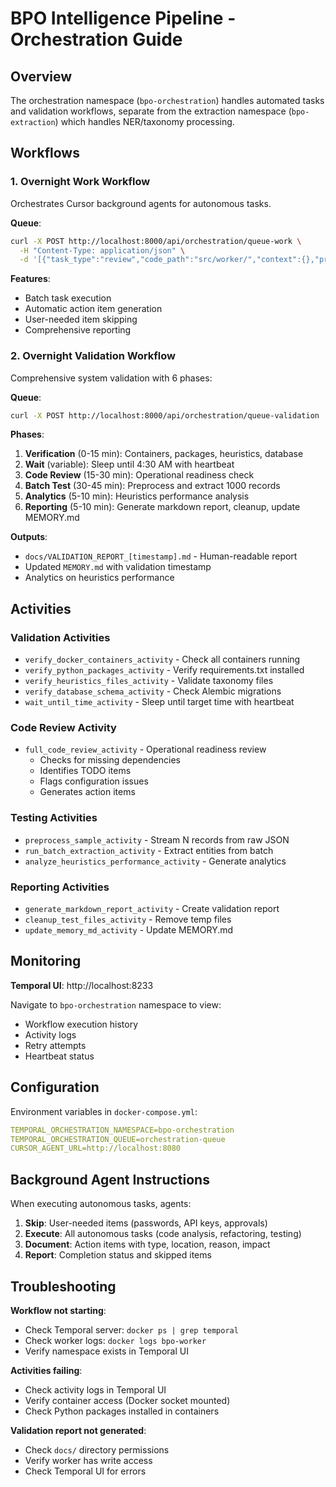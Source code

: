 # BPO Intelligence Pipeline - Orchestration Guide

## Overview

The orchestration namespace (`bpo-orchestration`) handles automated tasks and validation workflows, separate from the extraction namespace (`bpo-extraction`) which handles NER/taxonomy processing.

## Workflows

### 1. Overnight Work Workflow

Orchestrates Cursor background agents for autonomous tasks.

**Queue**:
```bash
curl -X POST http://localhost:8000/api/orchestration/queue-work \
  -H "Content-Type: application/json" \
  -d '[{"task_type":"review","code_path":"src/worker/","context":{},"priority":1}]'
```

**Features**:
- Batch task execution
- Automatic action item generation
- User-needed item skipping
- Comprehensive reporting

### 2. Overnight Validation Workflow

Comprehensive system validation with 6 phases:

**Queue**:
```bash
curl -X POST http://localhost:8000/api/orchestration/queue-validation
```

**Phases**:
1. **Verification** (0-15 min): Containers, packages, heuristics, database
2. **Wait** (variable): Sleep until 4:30 AM with heartbeat
3. **Code Review** (15-30 min): Operational readiness check
4. **Batch Test** (30-45 min): Preprocess and extract 1000 records
5. **Analytics** (5-10 min): Heuristics performance analysis
6. **Reporting** (5-10 min): Generate markdown report, cleanup, update MEMORY.md

**Outputs**:
- `docs/VALIDATION_REPORT_[timestamp].md` - Human-readable report
- Updated `MEMORY.md` with validation timestamp
- Analytics on heuristics performance

## Activities

### Validation Activities

- `verify_docker_containers_activity` - Check all containers running
- `verify_python_packages_activity` - Verify requirements.txt installed
- `verify_heuristics_files_activity` - Validate taxonomy files
- `verify_database_schema_activity` - Check Alembic migrations
- `wait_until_time_activity` - Sleep until target time with heartbeat

### Code Review Activity

- `full_code_review_activity` - Operational readiness review
  - Checks for missing dependencies
  - Identifies TODO items
  - Flags configuration issues
  - Generates action items

### Testing Activities

- `preprocess_sample_activity` - Stream N records from raw JSON
- `run_batch_extraction_activity` - Extract entities from batch
- `analyze_heuristics_performance_activity` - Generate analytics

### Reporting Activities

- `generate_markdown_report_activity` - Create validation report
- `cleanup_test_files_activity` - Remove temp files
- `update_memory_md_activity` - Update MEMORY.md

## Monitoring

**Temporal UI**: http://localhost:8233

Navigate to `bpo-orchestration` namespace to view:
- Workflow execution history
- Activity logs
- Retry attempts
- Heartbeat status

## Configuration

Environment variables in `docker-compose.yml`:

```yaml
TEMPORAL_ORCHESTRATION_NAMESPACE=bpo-orchestration
TEMPORAL_ORCHESTRATION_QUEUE=orchestration-queue
CURSOR_AGENT_URL=http://localhost:8080
```

## Background Agent Instructions

When executing autonomous tasks, agents:

1. **Skip**: User-needed items (passwords, API keys, approvals)
2. **Execute**: All autonomous tasks (code analysis, refactoring, testing)
3. **Document**: Action items with type, location, reason, impact
4. **Report**: Completion status and skipped items

## Troubleshooting

**Workflow not starting**:
- Check Temporal server: `docker ps | grep temporal`
- Check worker logs: `docker logs bpo-worker`
- Verify namespace exists in Temporal UI

**Activities failing**:
- Check activity logs in Temporal UI
- Verify container access (Docker socket mounted)
- Check Python packages installed in containers

**Validation report not generated**:
- Check `docs/` directory permissions
- Verify worker has write access
- Check Temporal UI for errors

